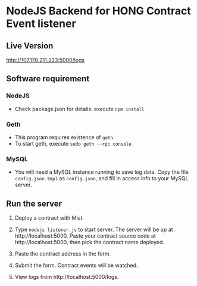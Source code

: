 NodeJS Backend for HONG Contract Event listener
================

## Live Version

http://107.178.211.223:5000/logs



## Software requirement

### NodeJS
- Check package.json for details: execute `npm install`

### Geth
- This program requires existence of `geth`.
- To start geth, execute `sudo geth --rpc console`

### MySQL
- You will need a MySQL instance running to save log data. Copy the file `config.json.tmpl` as `config.json`, and fill in access info to your MySQL server.




## Run the server

1. Deploy a contract with Mist.

2. Type `nodejs listener.js` to start server. The server will be up at http://localhost:5000. Paste your contract source code at http://localhost:5000, then pick the contract name deployed.

3. Paste the contract address in the form.

4. Submit the form. Contract events will be watched.

5. View logs from http://localhost:5000/logs.

